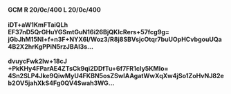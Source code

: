 #### GCM R 20/0c/400 L 20/0c/400
**iDT+aW1KmFTaiQLh**<br/>**EF37nD5QrGHuYGSmtGuN16i26BjQKIcRers+57fcg9g=**<br/>**jGbJhM15NI+f+n3F+NYX6l/Woz3/R8j8SBVsjcOtqr7buUOpHCvbgouUQa4B2X2hrKgPPiN5rzJBAl3s...**<br/><br/>
**dvuycFwk2Iw+18cJ**<br/>**+PkKHy4FParAE4ZTsCk9qi2DDfTu+6f7FR1cIy5KMlo=**<br/>**4Sn2SLP4Jke9QiwMyU4FKBN5osZSwIAAgatWwXqXw4jSo1ZoHvNJ82eb2OV5jahXkS4Fg0QV4Swah3WG...**